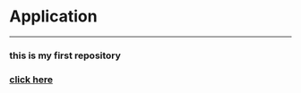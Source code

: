 # Application

<hr>

### this is my first repository
### [click here](https://www.instagram.com/iamabhishek1009/?hl=en)
